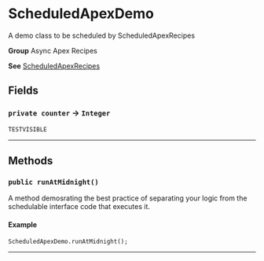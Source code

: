 # ScheduledApexDemo

A demo class to be scheduled by ScheduledApexRecipes


**Group** Async Apex Recipes


**See** [ScheduledApexRecipes](https://github.com/trailheadapps/apex-recipes/wiki/ScheduledApexRecipes)

## Fields

### `private counter` → `Integer`

`TESTVISIBLE` 

---
## Methods
### `public runAtMidnight()`

A method demosrating the best practice of separating your logic from the schedulable interface code that executes it.

#### Example
```apex
ScheduledApexDemo.runAtMidnight();
```


---
